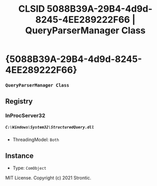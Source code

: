 ﻿---
title: "CLSID 5088B39A-29B4-4d9d-8245-4EE289222F66 | QueryParserManager Class"
excerpt: What is COM-Object CLSID 5088B39A-29B4-4d9d-8245-4EE289222F66?
---

# {5088B39A-29B4-4d9d-8245-4EE289222F66}

### `QueryParserManager Class`

## Registry


### InProcServer32

##### `C:\Windows\System32\StructuredQuery.dll`
* ThreadingModel: `Both`

## Instance

* Type: `ComObject`

MIT License. Copyright (c) 2021 Strontic.


